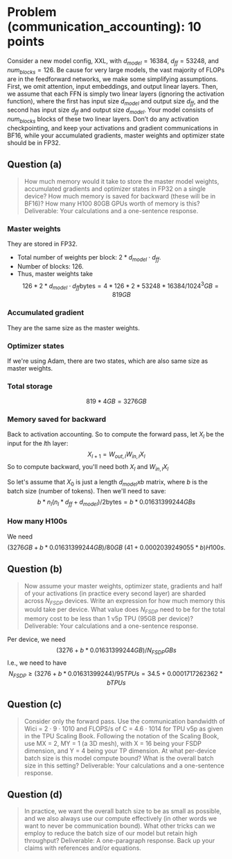 # Problem (communication_accounting): 10 points
Consider a new model config, XXL, with $d_{model}=16384$, $d_{ff}=53248$, and $num_{blocks}=126$. Be
cause for very large models, the vast majority of FLOPs are in the feedforward networks, we make
some simplifying assumptions. First, we omit attention, input embeddings, and output linear layers.
Then, we assume that each FFN is simply two linear layers (ignoring the activation function), where
the first has input size $d_{model}$ and output size $d_{ff}$, and the second has input size $d_{ff}$ and output size $d_{model}$. Your model consists of $num_{blocks}$ blocks of these two linear layers. Don’t do any activation checkpointing, and keep your activations and gradient communications in BF16, while your
accumulated gradients, master weights and optimizer state should be in FP32.

## Question (a)
> How much memory would it take to store the master model weights, accumulated gradients and optimizer states in FP32 on a single device? How much memory is saved for backward (these will be in BF16)? How many H100 80GB GPUs worth of memory is this? Deliverable: Your calculations and a one-sentence response.
### Master weights 
They are stored in FP32. 
- Total number of weights per block: $2*d_{model} \cdot d_{ff}$. 
- Number of blocks: $126$. 
- Thus, master weights take 
$$
126*2*d_{model} \cdot d_{ff}\text{bytes} = 4*126*2*53248*16384/1024^3 GB = 819 GB
$$
### Accumulated gradient
They are the same size as the master weights. 
### Optimizer states 
If we're using Adam, there are two states, which are also same size as master weights.

### Total storage 
$$
819*4 GB = 3276 GB
$$

### Memory saved for backward 

Back to activation accounting. So to compute the forward pass, let $X_l$ be the input for the $l$th layer:
$$
X_{l+1} = W_{out, l}  W_{in, l} X_l
$$
So to compute backward, you'll need both $X_l$ and $W_{in, l}X_l$

So let's assume that $X_0$ is just a length $d_{model} x b$ matrix, where $b$ is the batch size (number of tokens). Then we'll need to save: 
$$
b*n_l(n_l*d_{ff} + d_{model})/2 \text{bytes} = b*0.01631399244 GBs
$$

### How many H100s 

We need
$$
(3276 GB + b*0.01631399244 GB)/ 80GB ~ (41 + 0.0002039249055*b) H100s.
$$

## Question (b)
> Now assume your master weights, optimizer state, gradients and half of your activations (in practice every second layer) are sharded across $N_{FSDP}$ devices. Write an expression for how much memory this would take per device. What value does $N_{FSDP}$ need to be for the total memory cost to be less than 1 v5p TPU (95GB per device)? Deliverable: Your calculations and a one-sentence response.

Per device, we need
$$
(3276 + b*0.01631399244 GB)/N_{FSDP} GBs
$$
I.e., we need to have 
$$
N_{FSDP} \geq (3276 + b*0.01631399244)/95 TPUs = 34.5 + 0.0001717262362*b TPUs
$$ 

## Question (c)
>  Consider only the forward pass. Use the communication bandwidth of Wici = 2 · 9 · 1010 and FLOPS/s of C = 4.6 · 1014 for TPU v5p as given in the TPU Scaling Book. Following the notation of the Scaling Book, use MX = 2, MY = 1 (a 3D mesh), with X = 16 being your FSDP dimension, and Y = 4 being your TP dimension. At what per-device batch size is this model compute bound? What is the overall batch size in this setting? Deliverable: Your calculations and a one-sentence response.

## Question (d)
> In practice, we want the overall batch size to be as small as possible, and we also always use our compute effectively (in other words we want to never be communication bound). What other tricks can we employ to reduce the batch size of our model but retain high throughput? Deliverable: A one-paragraph response. Back up your claims with references and/or equations.
